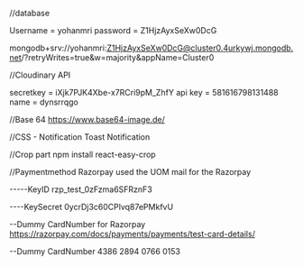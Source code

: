 //database

Username = yohanmri
password = Z1HjzAyxSeXw0DcG

mongodb+srv://yohanmri:Z1HjzAyxSeXw0DcG@cluster0.4urkywj.mongodb.net/?retryWrites=true&w=majority&appName=Cluster0

//Cloudinary API

secretkey = iXjk7PJK4Xbe-x7RCri9pM_ZhfY
api key = 581616798131488
name = dynsrrqgo

//Base 64
https://www.base64-image.de/

//CSS - Notification
Toast Notification

//Crop part
npm install react-easy-crop

//Paymentmethod
Razorpay
used the UOM mail for the Razorpay

-----KeyID
rzp_test_0zFzma6SFRznF3

----KeySecret
0ycrDj3c60CPlvq87ePMkfvU

--Dummy CardNumber for Razorpay
https://razorpay.com/docs/payments/payments/test-card-details/

--Dummy CardNumber
4386 2894 0766 0153
